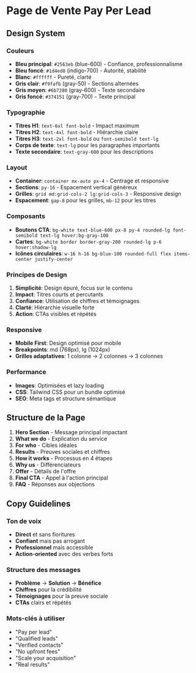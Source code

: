 # Page de Vente Pay Per Lead

## Design System

### Couleurs
- **Bleu principal**: `#2563eb` (blue-600) - Confiance, professionnalisme
- **Bleu foncé**: `#1d4ed8` (indigo-700) - Autorité, stabilité  
- **Blanc**: `#ffffff` - Pureté, clarté
- **Gris clair**: `#f9fafb` (gray-50) - Sections alternées
- **Gris moyen**: `#6b7280` (gray-600) - Texte secondaire
- **Gris foncé**: `#374151` (gray-700) - Texte principal

### Typographie
- **Titres H1**: `text-6xl font-bold` - Impact maximum
- **Titres H2**: `text-4xl font-bold` - Hiérarchie claire
- **Titres H3**: `text-2xl font-bold` ou `font-semibold text-lg`
- **Corps de texte**: `text-lg` pour les paragraphes importants
- **Texte secondaire**: `text-gray-600` pour les descriptions

### Layout
- **Container**: `container mx-auto px-4` - Centrage et responsive
- **Sections**: `py-16` - Espacement vertical généreux
- **Grilles**: `grid md:grid-cols-2 lg:grid-cols-3` - Responsive design
- **Espacement**: `gap-8` pour les grilles, `mb-12` pour les titres

### Composants
- **Boutons CTA**: `bg-white text-blue-600 px-8 py-4 rounded-lg font-semibold text-lg hover:bg-gray-100`
- **Cartes**: `bg-white border border-gray-200 rounded-lg p-6 hover:shadow-lg`
- **Icônes circulaires**: `w-16 h-16 bg-blue-100 rounded-full flex items-center justify-center`

### Principes de Design
1. **Simplicité**: Design épuré, focus sur le contenu
2. **Impact**: Titres courts et percutants
3. **Confiance**: Utilisation de chiffres et témoignages
4. **Clarté**: Hiérarchie visuelle forte
5. **Action**: CTAs visibles et répétés

### Responsive
- **Mobile First**: Design optimisé pour mobile
- **Breakpoints**: md (768px), lg (1024px)
- **Grilles adaptatives**: 1 colonne → 2 colonnes → 3 colonnes

### Performance
- **Images**: Optimisées et lazy loading
- **CSS**: Tailwind CSS pour un bundle optimisé
- **SEO**: Meta tags et structure sémantique

## Structure de la Page

1. **Hero Section** - Message principal impactant
2. **What we do** - Explication du service
3. **For who** - Cibles idéales
4. **Results** - Preuves sociales et chiffres
5. **How it works** - Processus en 4 étapes
6. **Why us** - Différenciateurs
7. **Offer** - Détails de l'offre
8. **Final CTA** - Appel à l'action principal
9. **FAQ** - Réponses aux objections

## Copy Guidelines

### Ton de voix
- **Direct** et sans fioritures
- **Confiant** mais pas arrogant
- **Professionnel** mais accessible
- **Action-oriented** avec des verbes forts

### Structure des messages
- **Problème** → **Solution** → **Bénéfice**
- **Chiffres** pour la crédibilité
- **Témoignages** pour la preuve sociale
- **CTAs** clairs et répétés

### Mots-clés à utiliser
- "Pay per lead"
- "Qualified leads"
- "Verified contacts"
- "No upfront fees"
- "Scale your acquisition"
- "Real results" 